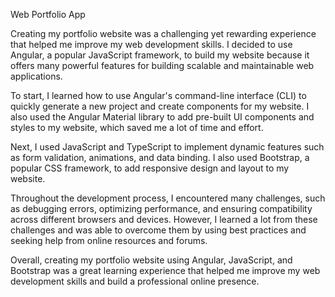 Web Portfolio App


Creating my portfolio website was a challenging yet rewarding experience that helped me improve my web development skills. I decided to use Angular, a popular JavaScript framework, to build my website because it offers many powerful features for building scalable and maintainable web applications.

To start, I learned how to use Angular's command-line interface (CLI) to quickly generate a new project and create components for my website. I also used the Angular Material library to add pre-built UI components and styles to my website, which saved me a lot of time and effort.

Next, I used JavaScript and TypeScript to implement dynamic features such as form validation, animations, and data binding. I also used Bootstrap, a popular CSS framework, to add responsive design and layout to my website.

Throughout the development process, I encountered many challenges, such as debugging errors, optimizing performance, and ensuring compatibility across different browsers and devices. However, I learned a lot from these challenges and was able to overcome them by using best practices and seeking help from online resources and forums.

Overall, creating my portfolio website using Angular, JavaScript, and Bootstrap was a great learning experience that helped me improve my web development skills and build a professional online presence.
